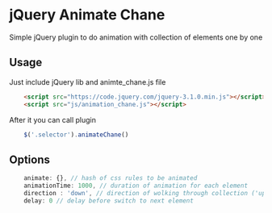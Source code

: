 # jQuery Animate Chane
Simple jQuery plugin to do animation with collection of elements one by one

## Usage
Just include jQuery lib and animte_chane.js file
```html
	<script src="https://code.jquery.com/jquery-3.1.0.min.js"></script>
	<script src="js/animation_chane.js"></script>
```
After it you can call plugin
```javascript
	$('.selector').animateChane()
```
## Options
```javascript
	animate: {}, // hash of css rules to be animated
	animationTime: 1000, // duration of animation for each element
	direction : 'down', // direction of wolking through collection ('up'|'down')
	delay: 0 // delay before switch to next element
```
